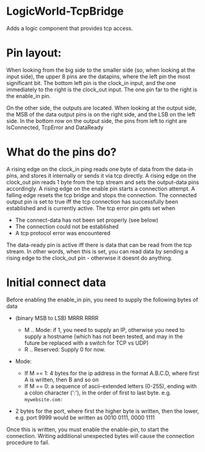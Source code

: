 # LogicWorld-TcpBridge
Adds a logic component that provides tcp access.


# Pin layout:
 When looking from the big side to the smaller side (so, when looking at the input side), the upper 8 pins are the datapins, where the left pin the most significant bit.
 The bottom left pin is the clock_in input, and the one immediately to the right is the clock_out input. The one pin far to the right is the enable_in pin.
 
 On the other side, the outputs are located. When looking at the output side, the MSB of the data output pins is on the right side, and the LSB on the left side.
 In the bottom row on the output side, the pins from left to right are IsConnected, TcpError and DataReady
 
 # What do the pins do?
 A rising edge on the clock_in ping reads one byte of data from the data-in pins, and stores it internally or sends it via tcp directly. A rising edge on the clock_out pin reads 1 byte from the tcp stream and sets the output-data pins accordingly.
 A rising edge on the enable pin starts a connection attempt. A falling edge resets the tcp bridge and stops the connection.
 The connected output pin is set to true iff the tcp connection has successfully been established and is currently active.
 The tcp error pin gets set when
 
 * The connect-data has not been set properly (see below)
 * The connection could not be established
 * A tcp protocol error was encountered

The data-ready pin is active iff there is data that can be read from the tcp stream. In other words, when this is set, you can read data by sending a rising edge to the clock_out pin - otherwise it doesnt do anything.

# Initial connect data
Before enabling the enable_in pin, you need to supply the following bytes of data
* (binary MSB to LSB) MRRR RRRR
  * M .. Mode: if 1, you need to supply an IP, otherwise you need to supply a hostname (which has not been tested, and may in the future be replaced with a switch for TCP vs UDP)
  * R .. Reserved: Supply 0 for now.
 
* Mode:
  * If M == 1: 4 bytes for the ip address in the format A.B.C.D, where first A is written, then B and so on
  * If M == 0: a sequence of ascii-extended letters (0-255), ending with a colon character (':'), in the order of first to last byte. e.g. `mywebsite.com:`
  
* 2 bytes for the port, where first the higher byte is written, then the lower, e.g. port 9999 would be written as 0010 0111, 0000 1111

Once this is written, you must enable the enable-pin, to start the connection. Writing additional unexpected bytes will cause the connection procedure to fail.

